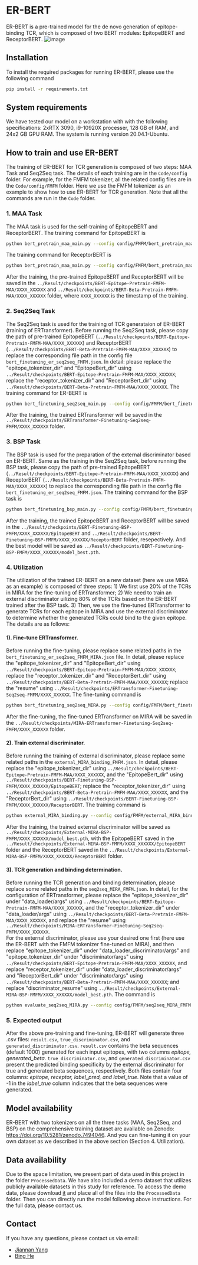 # ER-BERT
ER-BERT is a pre-trained model for the de novo generation of epitope-binding TCR, which is composed of two BERT modules: EpitopeBERT and ReceptorBERT.
![image](https://github.com/TencentAILabHealthcare/ER-BERT/blob/main/Workflow.jpg)
## Installation
To install the required packages for running ER-BERT, please use the following command
```bash
pip install -r requirements.txt
```
## System requirements
We have tested our model on a workstation with with the following specifications: 2xRTX 3090, i9-10920X processer, 128 GB of RAM, and 24x2 GB GPU RAM. The system is running version 20.04.1-Ubuntu.
## How to train and use ER-BERT
The training of ER-BERT for TCR generation is composed of two steps: MAA Task and Seq2Seq task. The details of each training are in the `Code/config` folder. For example, for the FMFM tokenizer, all the related config files are in the `Code/config/FMFM` folder. Here we use the FMFM tokenizer as an example to show how to use ER-BERT for TCR generation. Note that all the commands are run in the `Code` folder.
### 1. MAA Task
The MAA task is used for the self-training of EpitopeBERT and ReceptorBERT. The training command for EpitopeBERT is
```bash
python bert_pretrain_maa_main.py --config config/FMFM/bert_pretrain_maa_FMFM_epitope.json
```
The training command for ReceptorBERT is
```bash
python bert_pretrain_maa_main.py --config config/FMFM/bert_pretrain_maa_FMFM_beta.json
```
After the training, the pre-trained EpitopeBERT and ReceptorBERT will be saved in the `../Result/checkpoints/BERT-Epitope-Pretrain-FMFM-MAA/XXXX_XXXXXX` and `../Result/checkpoints/BERT-Beta-Pretrain-FMFM-MAA/XXXX_XXXXXX` folder, where `XXXX_XXXXXX` is the timestamp of the training.
### 2. Seq2Seq Task
The Seq2Seq task is used for the training of TCR generataion of ER-BERT (training of ERTransformer). Before running the Seq2Seq task, please copy the path of pre-trained EpitopeBERT (`../Result/checkpoints/BERT-Epitope-Pretrain-FMFM-MAA/XXXX_XXXXXX`) and ReceptorBERT (`../Result/checkpoints/BERT-Beta-Pretrain-FMFM-MAA/XXXX_XXXXXX`) to replace the corresponding file path in the config file `bert_finetuning_er_seq2seq_FMFM.json`. In detail: please replace the "epitope_tokenizer_dir" and "EpitopeBert_dir" using `../Result/checkpoints/BERT-Epitope-Pretrain-FMFM-MAA/XXXX_XXXXXX`; replace the "receptor_tokenizer_dir" and "ReceptorBert_dir" using `../Result/checkpoints/BERT-Beta-Pretrain-FMFM-MAA/XXXX_XXXXXX`. The training command for ER-BERT is
```bash
python bert_finetuning_seq2seq_main.py --config config/FMFM/bert_finetuning_er_seq2seq_FMFM.json
```
After the training, the trained ERTransformer will be saved in the `../Result/checkpoints/ERTransformer-Finetuning-Seq2seq-FMFM/XXXX_XXXXXX` folder.
### 3. BSP Task
The BSP task is used for the preparation of the external discriminator based on ER-BERT. Same as the training in the Seq2Seq task, before running the BSP task, please copy the path of pre-trained EpitopeBERT (`../Result/checkpoints/BERT-Epitope-Pretrain-FMFM-MAA/XXXX_XXXXXX`) and ReceptorBERT (`../Result/checkpoints/BERT-Beta-Pretrain-FMFM-MAA/XXXX_XXXXXX`) to replace the corresponding file path in the config file `bert_finetuning_er_seq2seq_FMFM.json`.
The training command for the BSP task is
```bash
python bert_finetuning_bsp_main.py --config config/FMFM/bert_finetuning_bsp_FMFM.json
```
After the training, the trained EpitopeBERT and ReceptorBERT will be saved in the `../Result/checkpoints/BERT-Finetuning-BSP-FMFM/XXXX_XXXXXX/EpitopeBERT` and `../Result/checkpoints/BERT-Finetuning-BSP-FMFM/XXXX_XXXXXX/ReceptorBERT` folder, resepectively. And the best model will be saved as `../Result/checkpoints/BERT-Finetuning-BSP-FMFM/XXXX_XXXXXX/model_best.pth`.
### 4. Utilization
The utilization of the trained ER-BERT on a new dataset (here we use MIRA as an example) is composed of three steps: 1) We first use 20% of the TCRs in MIRA for the fine-tuning of ERTransformer; 2) We need to train an external discriminator uilizing 80% of the TCRs based on the ER-BERT trained after the BSP task. 3) Then, we use the fine-tuned ERTransformer to generate TCRs for each epitope in MIRA and use the external discriminator to determine whether the generated TCRs could bind to the given epitope. The details are as follows:
#### 1). Fine-tune ERTransformer. 
Before running the fine-tuning, please replace some related paths in the `bert_finetuning_er_seq2seq_FMFM_MIRA.json` file. In detail, please replace the "epitope_tokenizer_dir" and "EpitopeBert_dir" using `../Result/checkpoints/BERT-Epitope-Pretrain-FMFM-MAA/XXXX_XXXXXX`; replace the "receptor_tokenizer_dir" and "ReceptorBert_dir" using `../Result/checkpoints/BERT-Beta-Pretrain-FMFM-MAA/XXXX_XXXXXX`; replace the "resume" using `../Result/checkpoints/ERTransformer-Finetuning-Seq2seq-FMFM/XXXX_XXXXXX`. The fine-tuning command is
```bash
python bert_finetuning_seq2seq_MIRA.py --config config/FMFM/bert_finetuning_er_seq2seq_FMFM_MIRA.json
```
After the fine-tuning, the fine-tuned ERTransformer on MIRA will be saved in the `../Result/checkpoints/MIRA-ERTransformer-Finetuning-Seq2seq-FMFM/XXXX_XXXXXX` folder.
#### 2). Train external discriminator. 
Before running the training of external discriminator, please replace some related paths in the `external_MIRA_binding_FMFM.json`. In detail, please replace the "epitope_tokenizer_dir" using `../Result/checkpoints/BERT-Epitope-Pretrain-FMFM-MAA/XXXX_XXXXXX`, and the "EpitopeBert_dir" using `../Result/checkpoints/BERT-Finetuning-BSP-FMFM/XXXX_XXXXXX/EpitopeBERT`; replace the "receptor_tokenizer_dir" using `../Result/checkpoints/BERT-Beta-Pretrain-FMFM-MAA/XXXX_XXXXXX`, and the "ReceptorBert_dir" using `../Result/checkpoints/BERT-Finetuning-BSP-FMFM/XXXX_XXXXXX/ReceptorBERT`. The training command is
```bash
python external_MIRA_binding.py --config config/FMFM/external_MIRA_binding_FMFM.json
```
After the training, the trained external discriminator will be saved as `../Result/checkpoints/External-MIRA-BSP-FMFM/XXXX_XXXXXX/model_best.pth`, with the EpitopeBERT saved in the `../Result/checkpoints/External-MIRA-BSP-FMFM/XXXX_XXXXXX/EpitopeBERT` folder and the ReceptorBERT saved in the `../Result/checkpoints/External-MIRA-BSP-FMFM/XXXX_XXXXXX/ReceptorBERT` folder.
#### 3). TCR generation and binding determination. 
Before running the TCR generation and binding determination, please replace some related paths in the `seq2seq_MIRA_FMFM.json`. In detail, for the configuration of ERTransformer, please replace the "epitope_tokenizer_dir" under "data_loader/args" using `../Result/checkpoints/BERT-Epitope-Pretrain-FMFM-MAA/XXXX_XXXXXX`, and the "receptor_tokenizer_dir" under "data_loader/args" using `../Result/checkpoints/BERT-Beta-Pretrain-FMFM-MAA/XXXX_XXXXXX`, and replace the "resume" using `../Result/checkpoints/MIRA-ERTransformer-Finetuning-Seq2seq-FMFM/XXXX_XXXXXX`. \
For the external discriminator, please use your desired one first (here use the ER-BERT with the FMFM tokenizer fine-tuned on MIRA), and then replace "epitope_tokenizer_dir" under "data_loader_discriminator/args" and "epitope_tokenizer_dir" under "discriminator/args" using `../Result/checkpoints/BERT-Epitope-Pretrain-FMFM-MAA/XXXX_XXXXXX`, and replace "receptor_tokenizer_dir" under "data_loader_discriminator/args" and "ReceptorBert_dir" under "discriminator/args" using `../Result/checkpoints/BERT-Beta-Pretrain-FMFM-MAA/XXXX_XXXXXX`; and replace "discriminator_resume" using `../Result/checkpoints/External-MIRA-BSP-FMFM/XXXX_XXXXXX/model_best.pth`. The command is
```bash
python evaluate_seq2seq_MIRA.py --config config/FMFM/seq2seq_MIRA_FMFM.json
```
### 5. Expected output
After the above pre-training and fine-tuning, ER-BERT will generate three .csv files: `result.csv`, `true_discriminator.csv`, and `generated_discriminator.csv`. `result.csv` contains the beta sequences (default 1000) generated for each input epitopes, with two columns *epitope, generated_beta*. `true_discriminator.csv`, and `generated_discriminator.csv` present the predicted binding specificity by the external discriminator for true and generated beta sequences, respectively. Both files contain four columns: *epitope, receptor, label_pred, and label_true*. Note that a value of -1 in the *label_true* column indicates that the beta sequences were generated. 
## Model availability
ER-BERT with two tokenizers on all the three tasks (MAA, Seq2Seq, and BSP) on the comprehensive training dataset are available on Zenodo: https://doi.org/10.5281/zenodo.7494046. And you can fine-tuning it on your own dataset as we described in the above section (Section 4. Utilization).
## Data availability
Due to the space limitation, we present part of data used in this project in the folder `ProcessedData`. We have also included a demo dataset that utilizes publicly available datasets in this study for reference. To access the demo data, please download [it](https://drive.google.com/file/d/1DqZC1FUkuKEDt88hT2qZRA44-k_UT3RI/view?usp=sharing) and place all of the files into the `ProcessedData` folder. Then you can directly run the model following above instructions. For the full data, please contact us.
## Contact
If you have any questions, please contact us via email: 
- [Jiannan Yang](mailto:jiannan.yang@my.cityu.edu.hk)
- [Bing He](mailto:hebinghb@gmail.com)
